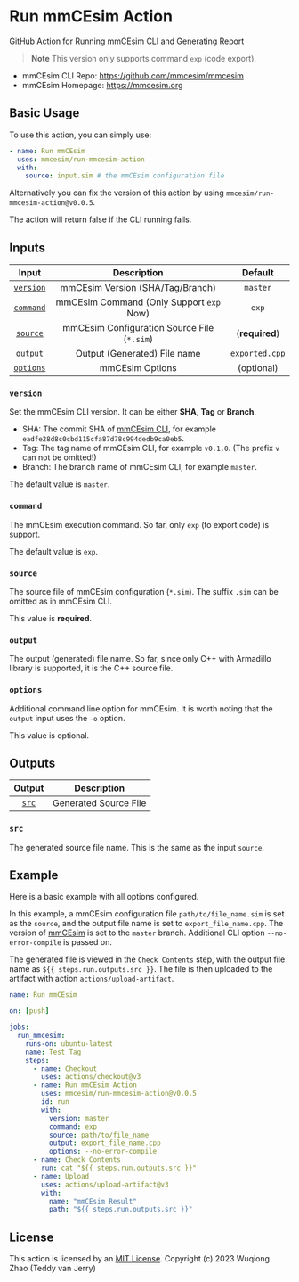 # Run mmCEsim Action
GitHub Action for Running mmCEsim CLI and Generating Report

> **Note** This version only supports command `exp` (code export).

- mmCEsim CLI Repo: https://github.com/mmcesim/mmcesim
- mmCEsim Homepage: https://mmcesim.org

## Basic Usage

To use this action, you can simply use:
```yml
- name: Run mmCEsim
  uses: mmcesim/run-mmcesim-action
  with:
    source: input.sim # the mmCEsim configuration file
```
Alternatively you can fix the version of this action by using
`mmcesim/run-mmcesim-action@v0.0.5`.

The action will return false if the CLI running fails.

## Inputs

| Input | Description | Default |
| :-: | :-: | :-: |
| [`version`](#version) | mmCEsim Version (SHA/Tag/Branch) | `master` |
| [`command`](#command) | mmCEsim Command (Only Support `exp` Now) | `exp` |
| [`source`](#source) | mmCEsim Configuration Source File (`*.sim`) | (**required**) |
| [`output`](#output) | Output (Generated) File name | `exported.cpp` |
| [`options`](#options) | mmCEsim Options | (optional) |

### `version`
Set the mmCEsim CLI version. It can be either **SHA**, **Tag** or **Branch**.
- SHA: The commit SHA of [mmCEsim CLI](https://github.com/mmcesim/mmcesim), for example `eadfe28d8c0cbd115cfa87d78c994dedb9ca0eb5`.
- Tag: The tag name of mmCEsim CLI, for example `v0.1.0`. (The prefix `v` can not be omitted!)
- Branch: The branch name of mmCEsim CLI, for example `master`.

The default value is `master`.

### `command`
The mmCEsim execution command.
So far, only `exp` (to export code) is support.

The default value is `exp`.

### `source`
The source file of mmCEsim configuration (`*.sim`).
The suffix `.sim` can be omitted as in mmCEsim CLI.

This value is **required**.

### `output`
The output (generated) file name.
So far, since only C++ with Armadillo library is supported, it is the C++ source file.

### `options`
Additional command line option for mmCEsim.
It is worth noting that the `output` input uses the `-o` option.

This value is optional.

## Outputs

| Output | Description |
| :-: | :-: |
| [`src`](#src) | Generated Source File |

### `src`
The generated source file name.
This is the same as the input `source`.

## Example

Here is a basic example with all options configured.

In this example, a mmCEsim configuration file `path/to/file_name.sim` is set as the `source`,
and the output file name is set to `export_file_name.cpp`.
The version of [mmCEsim](https://github.com/mmcesim/mmcesim) is set to the `master` branch.
Additional CLI option `--no-error-compile` is passed on.

The generated file is viewed in the `Check Contents` step,
with the output file name as `${{ steps.run.outputs.src }}`.
The file is then uploaded to the artifact with action `actions/upload-artifact`.

```yml
name: Run mmCEsim

on: [push]

jobs:
  run_mmcesim:
    runs-on: ubuntu-latest
    name: Test Tag
    steps:
      - name: Checkout
        uses: actions/checkout@v3
      - name: Run mmCEsim Action
        uses: mmcesim/run-mmcesim-action@v0.0.5
        id: run
        with:
          version: master
          command: exp
          source: path/to/file_name
          output: export_file_name.cpp
          options: --no-error-compile
      - name: Check Contents
        run: cat "${{ steps.run.outputs.src }}"
      - name: Upload
        uses: actions/upload-artifact@v3
        with:
          name: "mmCEsim Result"
          path: "${{ steps.run.outputs.src }}"
```

## License
This action is licensed by an [MIT License](LICENSE).
Copyright (c) 2023 Wuqiong Zhao (Teddy van Jerry)

